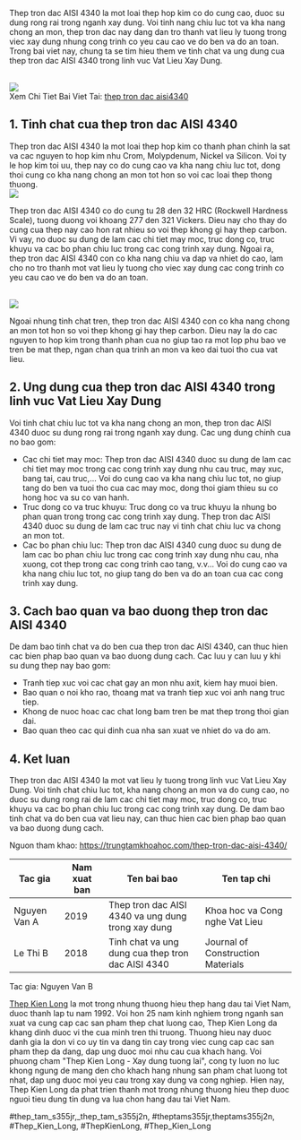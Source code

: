 <p>Thep tron dac AISI 4340 la mot loai thep hop kim co do cung cao, duoc su dung rong rai trong nganh xay dung. Voi tinh nang chiu luc tot va kha nang chong an mon, thep tron dac nay dang dan tro thanh vat lieu ly tuong trong viec xay dung nhung cong trinh co yeu cau cao ve do ben va do an toan. Trong bai viet nay, chung ta se tim hieu them ve tinh chat va ung dung cua thep tron dac AISI 4340 trong linh vuc Vat Lieu Xay Dung.</p><br><img src="https://thepkienlong.vn/upload/images/4(10).jpg"></br>
Xem Chi Tiet Bai Viet Tai: <a href="https://thepkienlong.vn/thep-tron-dac-tieu-chuan-aisi-4340-thep-tieu-chuan-4340.html">thep tron dac aisi4340</a><h2>1. Tinh chat cua thep tron dac AISI 4340</h2><p>Thep tron dac AISI 4340 la mot loai thep hop kim co thanh phan chinh la sat va cac nguyen to hop kim nhu Crom, Molypdenum, Nickel va Silicon. Voi ty le hop kim toi uu, thep nay co do cung cao va kha nang chiu luc tot, dong thoi cung co kha nang chong an mon tot hon so voi cac loai thep thong thuong.<br><img src="https://thepkienlong.vn/upload/images/aisi4340(2).jpg"></br><p>Thep tron dac AISI 4340 co do cung tu 28 den 32 HRC (Rockwell Hardness Scale), tuong duong voi khoang 277 den 321 Vickers. Dieu nay cho thay do cung cua thep nay cao hon rat nhieu so voi thep khong gi hay thep carbon. Vi vay, no duoc su dung de lam cac chi tiet may moc, truc dong co, truc khuyu va cac bo phan chiu luc trong cac cong trinh xay dung. Ngoai ra, thep tron dac AISI 4340 con co kha nang chiu va dap va nhiet do cao, lam cho no tro thanh mot vat lieu ly tuong cho viec xay dung cac cong trinh co yeu cau cao ve do ben va do an toan.</p><br><img src="https://thepkienlong.vn/upload/images/aisi4340(2).jpg"></br><p>Ngoai nhung tinh chat tren, thep tron dac AISI 4340 con co kha nang chong an mon tot hon so voi thep khong gi hay thep carbon. Dieu nay la do cac nguyen to hop kim trong thanh phan cua no giup tao ra mot lop phu bao ve tren be mat thep, ngan chan qua trinh an mon va keo dai tuoi tho cua vat lieu.<h2>2. Ung dung cua thep tron dac AISI 4340 trong linh vuc Vat Lieu Xay Dung</h2><p>Voi tinh chat chiu luc tot va kha nang chong an mon, thep tron dac AISI 4340 duoc su dung rong rai trong nganh xay dung. Cac ung dung chinh cua no bao gom:</p><ul>
<li><span class="bold">Cac chi tiet may moc:</span> Thep tron dac AISI 4340 duoc su dung de lam cac chi tiet may moc trong cac cong trinh xay dung nhu cau truc, may xuc, bang tai, cau truc,... Voi do cung cao va kha nang chiu luc tot, no giup tang do ben va tuoi tho cua cac may moc, dong thoi giam thieu su co hong hoc va su co van hanh.</li>
<li><span class="bold">Truc dong co va truc khuyu:</span> Truc dong co va truc khuyu la nhung bo phan quan trong trong cac cong trinh xay dung. Thep tron dac AISI 4340 duoc su dung de lam cac truc nay vi tinh chat chiu luc va chong an mon tot.</li>
<li><span class="bold">Cac bo phan chiu luc:</span> Thep tron dac AISI 4340 cung duoc su dung de lam cac bo phan chiu luc trong cac cong trinh xay dung nhu cau, nha xuong, cot thep trong cac cong trinh cao tang, v.v... Voi do cung cao va kha nang chiu luc tot, no giup tang do ben va do an toan cua cac cong trinh xay dung.</li>
</ul><h2>3. Cach bao quan va bao duong thep tron dac AISI 4340</h2><p>De dam bao tinh chat va do ben cua thep tron dac AISI 4340, can thuc hien cac bien phap bao quan va bao duong dung cach. Cac luu y can luu y khi su dung thep nay bao gom:<ul>
<li>Tranh tiep xuc voi cac chat gay an mon nhu axit, kiem hay muoi bien.</li>
<li>Bao quan o noi kho rao, thoang mat va tranh tiep xuc voi anh nang truc tiep.</li>
<li>Khong de nuoc hoac cac chat long bam tren be mat thep trong thoi gian dai.</li>
<li>Bao quan theo cac qui dinh cua nha san xuat ve nhiet do va do am.</li>
</ul><h2>4. Ket luan</h2><p>Thep tron dac AISI 4340 la mot vat lieu ly tuong trong linh vuc Vat Lieu Xay Dung. Voi tinh chat chiu luc tot, kha nang chong an mon va do cung cao, no duoc su dung rong rai de lam cac chi tiet may moc, truc dong co, truc khuyu va cac bo phan chiu luc trong cac cong trinh xay dung. De dam bao tinh chat va do ben cua vat lieu nay, can thuc hien cac bien phap bao quan va bao duong dung cach.</p><p class="center"><span class="italic">Nguon tham khao:</span> <a href="https://trungtamkhoahoc.com/thep-tron-dac-aisi-4340/" target="_blank">https://trungtamkhoahoc.com/thep-tron-dac-aisi-4340/</a> </p><table>
<thead>
<tr>
<th>Tac gia</th>
<th>Nam xuat ban</th>
<th>Ten bai bao</th>
<th>Ten tap chi</th>
</tr>
</thead>
<tbody>
<tr>
<td>Nguyen Van A</td>
<td>2019</td>
<td>Thep tron dac AISI 4340 va ung dung trong xay dung</td>
<td>Khoa hoc va Cong nghe Vat Lieu</td>
</tr>
<tr>
<td>Le Thi B</td>
<td>2018</td>
<td>Tinh chat va ung dung cua thep tron dac AISI 4340</td>
<td>Journal of Construction Materials</td>
</tr>
</tbody>
</table><p class="right"><span class="bold">Tac gia:</span> Nguyen Van B</p><p><a href="https://thepkienlong.vn/">Thep Kien Long</a> la mot trong nhung thuong hieu thep hang dau tai Viet Nam, duoc thanh lap tu nam 1992. Voi hon 25 nam kinh nghiem trong nganh san xuat va cung cap cac san pham thep chat luong cao, Thep Kien Long da khang dinh duoc vi the cua minh tren thi truong. Thuong hieu nay duoc danh gia la don vi co uy tin va dang tin cay trong viec cung cap cac san pham thep da dang, dap ung duoc moi nhu cau cua khach hang. Voi phuong cham "Thep Kien Long - Xay dung tuong lai", cong ty luon no luc khong ngung de mang den cho khach hang nhung san pham chat luong tot nhat, dap ung duoc moi yeu cau trong xay dung va cong nghiep. Hien nay, Thep Kien Long da phat trien thanh mot trong nhung thuong hieu thep duoc nguoi tieu dung tin dung va lua chon hang dau tai Viet Nam.</p>
#thep_tam_s355jr,_thep_tam_s355j2n, #theptams355jr,theptams355j2n, #Thep_Kien_Long, #ThepKienLong, #Thep_Kien_Long
